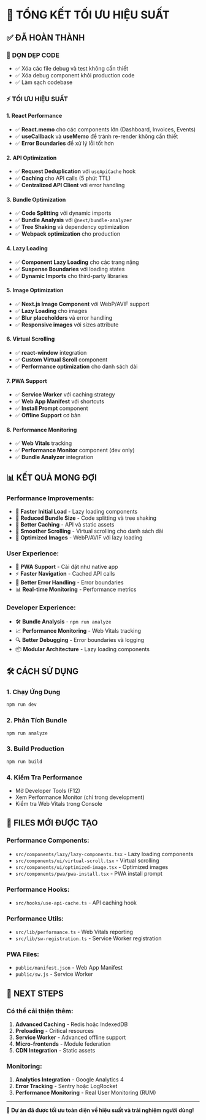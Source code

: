 # 🚀 TỔNG KẾT TỐI ƯU HIỆU SUẤT

## ✅ ĐÃ HOÀN THÀNH

### 🧹 **DỌN DẸP CODE**
- ✅ Xóa các file debug và test không cần thiết
- ✅ Xóa debug component khỏi production code
- ✅ Làm sạch codebase

### ⚡ **TỐI ƯU HIỆU SUẤT**

#### 1. **React Performance**
- ✅ **React.memo** cho các components lớn (Dashboard, Invoices, Events)
- ✅ **useCallback** và **useMemo** để tránh re-render không cần thiết
- ✅ **Error Boundaries** để xử lý lỗi tốt hơn

#### 2. **API Optimization**
- ✅ **Request Deduplication** với `useApiCache` hook
- ✅ **Caching** cho API calls (5 phút TTL)
- ✅ **Centralized API Client** với error handling

#### 3. **Bundle Optimization**
- ✅ **Code Splitting** với dynamic imports
- ✅ **Bundle Analysis** với `@next/bundle-analyzer`
- ✅ **Tree Shaking** và dependency optimization
- ✅ **Webpack optimization** cho production

#### 4. **Lazy Loading**
- ✅ **Component Lazy Loading** cho các trang nặng
- ✅ **Suspense Boundaries** với loading states
- ✅ **Dynamic Imports** cho third-party libraries

#### 5. **Image Optimization**
- ✅ **Next.js Image Component** với WebP/AVIF support
- ✅ **Lazy Loading** cho images
- ✅ **Blur placeholders** và error handling
- ✅ **Responsive images** với sizes attribute

#### 6. **Virtual Scrolling**
- ✅ **react-window** integration
- ✅ **Custom Virtual Scroll** component
- ✅ **Performance optimization** cho danh sách dài

#### 7. **PWA Support**
- ✅ **Service Worker** với caching strategy
- ✅ **Web App Manifest** với shortcuts
- ✅ **Install Prompt** component
- ✅ **Offline Support** cơ bản

#### 8. **Performance Monitoring**
- ✅ **Web Vitals** tracking
- ✅ **Performance Monitor** component (dev only)
- ✅ **Bundle Analyzer** integration

## 📊 **KẾT QUẢ MONG ĐỢI**

### **Performance Improvements:**
- 🚀 **Faster Initial Load** - Lazy loading components
- 🚀 **Reduced Bundle Size** - Code splitting và tree shaking
- 🚀 **Better Caching** - API và static assets
- 🚀 **Smoother Scrolling** - Virtual scrolling cho danh sách dài
- 🚀 **Optimized Images** - WebP/AVIF với lazy loading

### **User Experience:**
- 📱 **PWA Support** - Cài đặt như native app
- ⚡ **Faster Navigation** - Cached API calls
- 🔄 **Better Error Handling** - Error boundaries
- 📊 **Real-time Monitoring** - Performance metrics

### **Developer Experience:**
- 🛠️ **Bundle Analysis** - `npm run analyze`
- 📈 **Performance Monitoring** - Web Vitals tracking
- 🔍 **Better Debugging** - Error boundaries và logging
- 📦 **Modular Architecture** - Lazy loading components

## 🛠️ **CÁCH SỬ DỤNG**

### **1. Chạy Ứng Dụng**
```bash
npm run dev
```

### **2. Phân Tích Bundle**
```bash
npm run analyze
```

### **3. Build Production**
```bash
npm run build
```

### **4. Kiểm Tra Performance**
- Mở Developer Tools (F12)
- Xem Performance Monitor (chỉ trong development)
- Kiểm tra Web Vitals trong Console

## 📁 **FILES MỚI ĐƯỢC TẠO**

### **Performance Components:**
- `src/components/lazy/lazy-components.tsx` - Lazy loading components
- `src/components/ui/virtual-scroll.tsx` - Virtual scrolling
- `src/components/ui/optimized-image.tsx` - Optimized images
- `src/components/pwa/pwa-install.tsx` - PWA install prompt

### **Performance Hooks:**
- `src/hooks/use-api-cache.ts` - API caching hook

### **Performance Utils:**
- `src/lib/performance.ts` - Web Vitals reporting
- `src/lib/sw-registration.ts` - Service Worker registration

### **PWA Files:**
- `public/manifest.json` - Web App Manifest
- `public/sw.js` - Service Worker

## 🎯 **NEXT STEPS**

### **Có thể cải thiện thêm:**
1. **Advanced Caching** - Redis hoặc IndexedDB
2. **Preloading** - Critical resources
3. **Service Worker** - Advanced offline support
4. **Micro-frontends** - Module federation
5. **CDN Integration** - Static assets

### **Monitoring:**
1. **Analytics Integration** - Google Analytics 4
2. **Error Tracking** - Sentry hoặc LogRocket
3. **Performance Monitoring** - Real User Monitoring (RUM)

---

**🎉 Dự án đã được tối ưu toàn diện về hiệu suất và trải nghiệm người dùng!**

